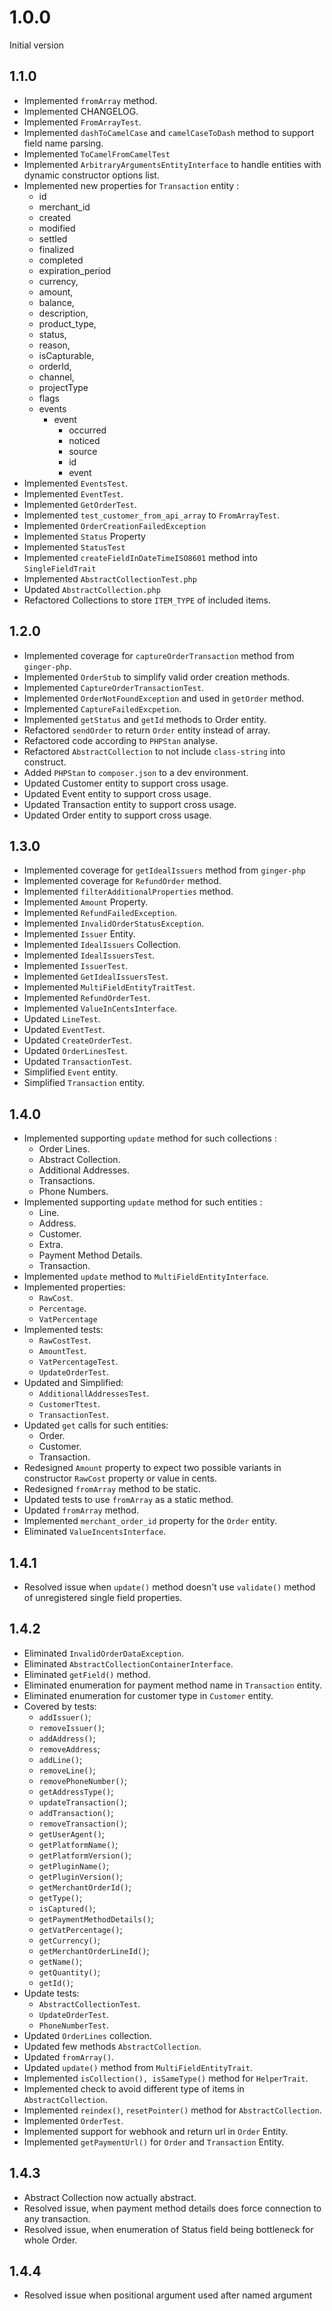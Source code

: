 # 1.0.0

Initial version

## 1.1.0

* Implemented `fromArray` method.
* Implemented CHANGELOG.
* Implemented `FromArrayTest`.
* Implemented `dashToCamelCase` and `camelCaseToDash` method to support field name parsing.
* Implemented `ToCamelFromCamelTest`
* Implemented `ArbitraryArgumentsEntityInterface` to handle entities with dynamic constructor options list.
* Implemented new properties for `Transaction` entity :
    * id
    * merchant_id
    * created
    * modified
    * settled
    * finalized
    * completed
    * expiration_period
    * currency,
    * amount,
    * balance,
    * description,
    * product_type,
    * status,
    * reason,
    * isCapturable,
    * orderId,
    * channel,
    * projectType
    * flags
    * events
        * event
            * occurred
            * noticed
            * source
            * id
            * event
* Implemented `EventsTest`.
* Implemented `EventTest`.
* Implemented `GetOrderTest`.
* Implemented `test_customer_from_api_array` to `FromArrayTest`.
* Implemented `OrderCreationFailedException`
* Implemented `Status` Property
* Implemented `StatusTest`
* Implemented `createFieldInDateTimeISO8601` method into `SingleFieldTrait`
* Implemented `AbstractCollectionTest.php`
* Updated `AbstractCollection.php`
* Refactored Collections to store `ITEM_TYPE` of included items.

## 1.2.0

* Implemented coverage for `captureOrderTransaction` method from `ginger-php`.
* Implemented `OrderStub` to simplify valid order creation methods.
* Implemented `CaptureOrderTransactionTest`.
* Implemented `OrderNotFoundException` and used in `getOrder` method.
* Implemented `CaptureFailedExcpetion`.
* Implemented `getStatus` and `getId` methods to Order entity.
* Refactored `sendOrder` to return `Order` entity instead of array.
* Refactored code according to `PHPStan` analyse.
* Refactored `AbstractCollection` to not include `class-string` into construct.
* Added `PHPStan` to `composer.json` to a dev environment.
* Updated Customer entity to support cross usage.
* Updated Event entity to support cross usage.
* Updated Transaction entity to support cross usage.
* Updated Order entity to support cross usage.

## 1.3.0

* Implemented coverage for `getIdealIssuers` method from `ginger-php`
* Implemented coverage for `RefundOrder` method.
* Implemented `filterAdditionalProperties` method.
* Implemented `Amount` Property.
* Implemented `RefundFailedException`.
* Implemented `InvalidOrderStatusException`.
* Implemented `Issuer` Entity.
* Implemented `IdealIssuers` Collection.
* Implemented `IdealIssuersTest`.
* Implemented `IssuerTest`.
* Implemented `GetIdealIssuersTest`.
* Implemented `MultiFieldEntityTraitTest`.
* Implemented `RefundOrderTest`.
* Implemented `ValueInCentsInterface`.
* Updated `LineTest`.
* Updated `EventTest`.
* Updated `CreateOrderTest`.
* Updated `OrderLinesTest`.
* Updated `TransactionTest`.
* Simplified `Event` entity.
* Simplified `Transaction` entity.

## 1.4.0

* Implemented supporting `update` method for such collections :
    * Order Lines.
    * Abstract Collection.
    * Additional Addresses.
    * Transactions.
    * Phone Numbers.
* Implemented supporting `update` method for such entities :
    * Line.
    * Address.
    * Customer.
    * Extra.
    * Payment Method Details.
    * Transaction.
* Implemented `update` method to `MultiFieldEntityInterface`.
* Implemented properties:
    * `RawCost`.
    * `Percentage`.
    * `VatPercentage`
* Implemented tests:
    * `RawCostTest`.
    * `AmountTest`.
    * `VatPercentageTest`.
    * `UpdateOrderTest`.
* Updated and Simplified:
    * `AdditionallAddressesTest`.
    * `CustomerTtest`.
    * `TransactionTest`.
* Updated  `get` calls for such entities:
    * Order.
    * Customer.
    * Transaction.
* Redesigned `Amount` property to expect two possible variants in constructor `RawCost` property or value in cents.
* Redesigned `fromArray` method to be static.
* Updated tests to use `fromArray` as a static method.
* Updated `fromArray` method.
* Implemented `merchant_order_id` property for the `Order` entity.
* Eliminated `ValueIncentsInterface`.

## 1.4.1

* Resolved issue when `update()` method doesn't use `validate()` method of unregistered single field properties.

## 1.4.2

* Eliminated `InvalidOrderDataException`.
* Eliminated `AbstractCollectionContainerInterface`.
* Eliminated `getField()` method.
* Eliminated enumeration for payment method name in `Transaction` entity.
* Eliminated enumeration for customer type in `Customer` entity.
* Covered by tests:
    * `addIssuer()`;
    * `removeIssuer()`;
    * `addAddress()`;
    * `removeAddress`;
    * `addLine()`;
    * `removeLine()`;
    * `removePhoneNumber()`;
    * `getAddressType()`;
    * `updateTransaction()`;
    * `addTransaction()`;
    * `removeTransaction()`;
    * `getUserAgent()`;
    * `getPlatformName()`;
    * `getPlatformVersion()`;
    * `getPluginName()`;
    * `getPluginVersion()`;
    * `getMerchantOrderId()`;
    * `getType()`;
    * `isCaptured()`;
    * `getPaymentMethodDetails()`;
    * `getVatPercentage()`;
    * `getCurrency()`;
    * `getMerchantOrderLineId()`;
    * `getName()`;
    * `getQuantity()`;
    * `getId()`;
* Update tests:
  * `AbstractCollectionTest`.
  * `UpdateOrderTest`.
  * `PhoneNumberTest`.
* Updated `OrderLines` collection.
* Updated few methods `AbstractCollection`.
* Updated `fromArray()`.
* Updated `update()` method from `MultiFieldEntityTrait`.
* Implemented `isCollection(), isSameType()` method for `HelperTrait`.
* Implemented check to avoid different type of items in `AbstractCollection`.
* Implemented `reindex()`, `resetPointer()` method for `AbstractCollection`.
* Implemented `OrderTest`.
* Implemented support for webhook and return url in `Order` Entity.
* Implemented `getPaymentUrl()` for `Order` and `Transaction` Entity.

## 1.4.3

* Abstract Collection now actually abstract.
* Resolved issue, when payment method details does force connection to any transaction.
* Resolved issue, when enumeration of Status field being bottleneck for whole Order.

## 1.4.4

* Resolved issue when positional argument used after named argument 
